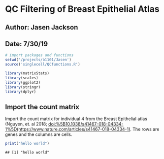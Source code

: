 QC Filtering of Breast Epithelial Atlas
=======================================

Author: Jasen Jackson
---------------------

Date: 7/30/19
-------------

``` r
# import packages and functions
setwd('/projects/b1101/Jasen')
source('singlecell/QCfunctions.R')

library(matrixStats)
library(scales)
library(ggplot2)
library(stringr)
library(dplyr)
```

Import the count matrix
-----------------------

Import the count matrix for individual 4 from the Breast Epithelial atlas (Nguyen, et. al 2018; <doi:%5B10.1038/s41467-018-04334-1%5D(https://www.nature.com/articles/s41467-018-04334-1)>. The rows are genes and the columns are cells.

``` r
print("hello world")
```

    ## [1] "hello world"
